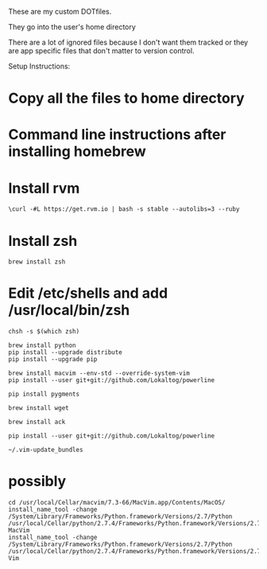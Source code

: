 These are my custom DOTfiles. 

They go into the user's home directory

There are a lot of ignored files because I don't want them tracked or they are
app specific files that don't matter to version control.


Setup Instructions:

# Copy all the files to home directory
# Command line instructions after installing homebrew

# Install rvm
    \curl -#L https://get.rvm.io | bash -s stable --autolibs=3 --ruby

# Install zsh
    brew install zsh

# Edit /etc/shells and add /usr/local/bin/zsh
    chsh -s $(which zsh)

    brew install python
    pip install --upgrade distribute
    pip install --upgrade pip

    brew install macvim --env-std --override-system-vim
    pip install --user git+git://github.com/Lokaltog/powerline 

    pip install pygments

    brew install wget

    brew install ack

    pip install --user git+git://github.com/Lokaltog/powerline

    ~/.vim-update_bundles

# possibly
    cd /usr/local/Cellar/macvim/7.3-66/MacVim.app/Contents/MacOS/
    install_name_tool -change /System/Library/Frameworks/Python.framework/Versions/2.7/Python /usr/local/Cellar/python/2.7.4/Frameworks/Python.framework/Versions/2.7/Python MacVim
    install_name_tool -change /System/Library/Frameworks/Python.framework/Versions/2.7/Python /usr/local/Cellar/python/2.7.4/Frameworks/Python.framework/Versions/2.7/Python Vim

